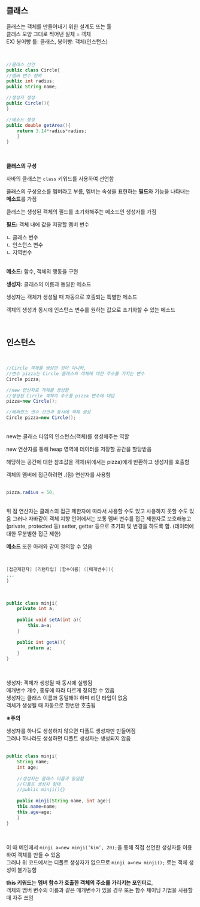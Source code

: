 ## 클래스

클래스는 객체를 만들어내기 위한 설계도 또는 툴  
클래스 모양 그대로 찍어낸 실체 = 객체  
EX) 붕어빵 틀: 클래스, 붕어빵: 객체(인스턴스)  

<br>

```java
//클래스 선언
public class Circle{
//멤버 변수 정의
public int radius;
public String name;

//생성자 생성 
public Circle(){
}

//메소드 생성
public double getArea(){
	return 3.14*radius*radius;
	}
}
```

<br>

**클래스의 구성**  

자바의 클래스는 `class` 키워드를 사용하여 선언함  

클래스의 구성요소를 멤버라고 부름, 멤버는 속성을 표현하는 **필드**와 기능을 나타내는 **메소드**를 가짐  

클래스는 생성된 객체의 필드를 초기화해주는 메소드인 생성자를 가짐  

**필드:** 객체 내에 값을 저장할 멤버 변수  

ㄴ 클래스 변수  
ㄴ 인스턴스 변수  
ㄴ 지역변수   
<br>

**메소드:** 함수, 객체의 행동을 구현  

**생성자:** 클래스의 이름과 동일한 메소드  

생성자는 객체가 생성될 때 자동으로 호출되는 특별한 메소드  

객체의 생성과 동시에 인스턴스 변수를 원하는 값으로 초기화할 수 있는 메소드  

<br>

## 인스턴스  
<br>

```java
//Circle 객체를 생성한 것이 아니라, 
//변수 pizza는 Circle 클래스의 객체에 대한 주소를 가지는 변수
Circle pizza;

//new 연산자로 객체를 생성함
//생성된 Circle 객체의 주소를 pizza 변수에 대입 
pizza=new Circle();

//레퍼런스 변수 선언과 동시에 객체 생성
Circle pizza=new Circle();
```
<br>
new는 클래스 타입의 인스턴스(객체)를 생성해주는 역할  

new 연산자를 통해 heap 영역에 데이터를 저장할 공간을 할당받음  

해당하는 공간에 대한 참조값을 객체(위에서는 pizza)에게 반환하고 생성자를 호출함  

객체의 멤버에 접근하려면 .(점) 연산자를 사용함   
<br>

```java
pizza.radius = 50;
```

<br>
위 점 연산자는 클래스의 접근 제한자에 따라서 사용할 수도 있고 사용하지 못할 수도 있음   
그러나 자바같이 객체 지향 언어에서는 보통 멤버 변수를 접근 제한자로 보호해놓고 (private, protected 등)  
setter, getter 등으로 초기화 및 변경을 하도록 함. (데이터에 대한 무분별한 접근 제한)  
<br>

**메소드** 또한 아래와 같이 정의할 수 있음     

<br>

```java
[접근제한자] [리턴타입] [함수이름] ([매개변수]){
...
}
```

<br>

```java
public class minji{
	private int a;
	
	public void setA(int a){
		this.a=a;
	}
	
	public int getA(){
		return a;
	}
}
```

<br>

생성자: 객체가 생성될 때 동시에 실행됨  
매개변수 개수, 종류에 따라 다르게 정의할 수 있음   
생성자는 클래스 이름과 동일해야 하며 리턴 타입이 없음  
객체가 생성될 때 자동으로 한번만 호출됨  

**※주의**    
  
생성자를 하나도 생성하지 않으면 디폴트 생성자만 만들어짐  
그러나 하나라도 생성하면 디폴트 생성자는 생성되지 않음  
<br>

```java
public class minji{
	String name;
	int age;
	
	//생성자는 클래스 이름과 동일함
	//디폴트 생성자 형태
	//public minji(){}
	
	public minji(String name, int age){
	this.name=name;
	this.age=age;
	}
}
```

  <br>

이 때 메인에서 `minji a=new minji(’kim’, 20);`을 통해 직접 선언한 생성자를 이용하여 객체를 만들 수 있음  
그러나 위 코드에서는 디폴트 생성자가 없으므로 `minji a=new minji();` 로는 객체 생성이 불가능함  

**this 키워드**는 **멤버 함수가 호출한 객체의 주소를 가리키는 포인터**로,  
객체의 멤버 변수의 이름과 같은 매개변수가 있을 경우 또는 함수 체이닝 기법을 사용할 때 자주 쓰임  
